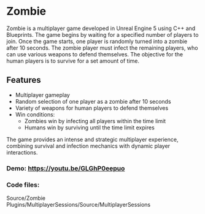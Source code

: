 # Zombie

Zombie is a multiplayer game developed in Unreal Engine 5 using C++ and Blueprints. The game begins by waiting for a specified number of players to join. Once the game starts, one player is randomly turned into a zombie after 10 seconds. The zombie player must infect the remaining players, who can use various weapons to defend themselves. The objective for the human players is to survive for a set amount of time.

## Features
- Multiplayer gameplay
- Random selection of one player as a zombie after 10 seconds
- Variety of weapons for human players to defend themselves
- Win conditions:
  - Zombies win by infecting all players within the time limit
  - Humans win by surviving until the time limit expires

The game provides an intense and strategic multiplayer experience, combining survival and infection mechanics with dynamic player interactions.

### Demo: https://youtu.be/GLGhP0eepuo
### Code files: 
Source/Zombie                                                                                   
Plugins/MultiplayerSessions/Source/MultiplayerSessions

